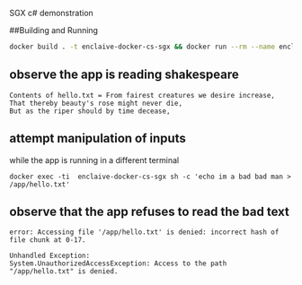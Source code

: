 SGX c# demonstration



##Building and Running


```sh
docker build . -t enclaive-docker-cs-sgx && docker run --rm --name enclaive-docker-cs-sgx   -ti --privileged enclaive-docker-cs-sgx
```


## observe the app is reading shakespeare

```
Contents of hello.txt = From fairest creatures we desire increase,
That thereby beauty's rose might never die,
But as the riper should by time decease,
```


## attempt manipulation of inputs

while the app is running in a different terminal

```
docker exec -ti  enclaive-docker-cs-sgx sh -c 'echo im a bad bad man > /app/hello.txt'
```


## observe that the app refuses to read the bad text

```
error: Accessing file '/app/hello.txt' is denied: incorrect hash of file chunk at 0-17.

Unhandled Exception:
System.UnauthorizedAccessException: Access to the path "/app/hello.txt" is denied.
```



